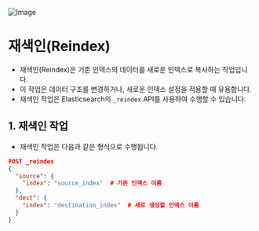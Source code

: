 ![Image](https://github.com/user-attachments/assets/c4318983-db7b-4768-a789-7c33a3fbf220)

# 재색인(Reindex)
- 재색인(Reindex)은 기존 인덱스의 데이터를 새로운 인덱스로 복사하는 작업입니다.
- 이 작업은 데이터 구조를 변경하거나, 새로운 인덱스 설정을 적용할 때 유용합니다.
- 재색인 작업은 Elasticsearch의 `_reindex` API를 사용하여 수행할 수 있습니다.

## 1. 재색인 작업
- 재색인 작업은 다음과 같은 형식으로 수행됩니다.
```json
POST _reindex
{
  "source": {
    "index": "source_index"  # 기존 인덱스 이름
  },
  "dest": {
    "index": "destination_index"  # 새로 생성할 인덱스 이름
  }
}
```


